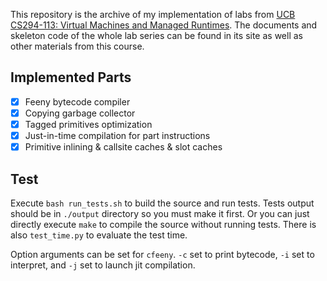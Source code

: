 This repository is the archive of my implementation of labs from [UCB CS294-113: Virtual Machines and Managed Runtimes](http://www.wolczko.com/CS294/). The documents and skeleton code of the whole lab series can be found in its site as well as other materials from this course.

## Implemented Parts

- [x] Feeny bytecode compiler
- [x] Copying garbage collector
- [x] Tagged primitives optimization
- [x] Just-in-time compilation for part instructions
- [x] Primitive inlining & callsite caches & slot caches

## Test

Execute `bash run_tests.sh` to build the source and run tests. Tests output should be in `./output` directory so you must make it first. Or you can just directly execute `make` to compile the source without running tests. There is also `test_time.py` to evaluate the test time.

Option arguments can be set for `cfeeny`. `-c` set to print bytecode, `-i` set to interpret, and `-j` set to launch jit compilation.